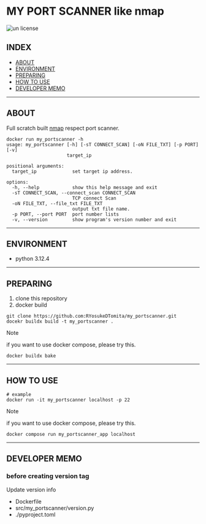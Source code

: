 # MY PORT SCANNER like nmap

![un license](https://img.shields.io/github/license/RyosukeDTomita/my_portscanner)

## INDEX

- [ABOUT](#about)
- [ENVIRONMENT](#environment)
- [PREPARING](#preparing)
- [HOW TO USE](#how-to-use)
- [DEVELOPER MEMO](#developer-memo)

---

## ABOUT

Full scratch built [nmap](https://nmap.org/) respect port scanner.

```shell
docker run my_portscanner -h
usage: my_portscanner [-h] [-sT CONNECT_SCAN] [-oN FILE_TXT] [-p PORT] [-v]
                      target_ip

positional arguments:
  target_ip             set target ip address.

options:
  -h, --help            show this help message and exit
  -sT CONNECT_SCAN, --connect_scan CONNECT_SCAN
                        TCP connect Scan
  -oN FILE_TXT, --file_txt FILE_TXT
                        output txt file name.
  -p PORT, --port PORT  port number lists
  -v, --version         show program's version number and exit
```

---

## ENVIRONMENT

- python 3.12.4

---

## PREPARING

1. clone this repository
2. docker build

```shell
git clone https://github.com:RYosukeDTomita/my_portscanner.git
docekr buildx build -t my_portscanner .
```
> [!NOTE]
> if you want to use docker compose, please try this.
> ```shell
> docker buildx bake
> ```

---

## HOW TO USE

```shell
# example
docker run -it my_portscanner localhost -p 22
```

> [!NOTE]
> if you want to use docker compose, please try this.
> ```shell
> docker compose run my_portscanner_app localhost
> ```

---

## DEVELOPER MEMO

### before creating version tag

Update version info
- Dockerfile
- src/my_portscanner/version.py
- ./pyproject.toml
